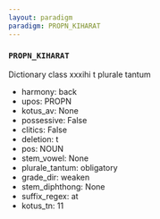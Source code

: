 ```yaml
---
layout: paradigm
paradigm: PROPN_KIHARAT
---
```

### ` PROPN_KIHARAT `

Dictionary class xxxihi t plurale tantum
* harmony: back
* upos: PROPN
* kotus_av: None
* possessive: False
* clitics: False
* deletion: t
* pos: NOUN
* stem_vowel: None
* plurale_tantum: obligatory
* grade_dir: weaken
* stem_diphthong: None
* suffix_regex: at
* kotus_tn: 11
